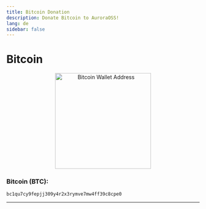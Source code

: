 ```yaml
---
title: Bitcoin Donation
description: Donate Bitcoin to AuroraOSS!
lang: de
sidebar: false
---
```


# Bitcoin

<p align="center">
    <a href="bitcoin:bc1qu7cy9fepjj309y4r2x3rymve7mw4ff39c8cpe0">
        <img src="https://www.bitcoinqrcodemaker.com/api/?style=bitcoin&amp;address=bc1qu7cy9fepjj309y4r2x3rymve7mw4ff39c8cpe0" alt="Bitcoin Wallet Address" height="250" width="250" border="0" />
    </a>
</p>

### Bitcoin (BTC): 
```
bc1qu7cy9fepjj309y4r2x3rymve7mw4ff39c8cpe0
```
***